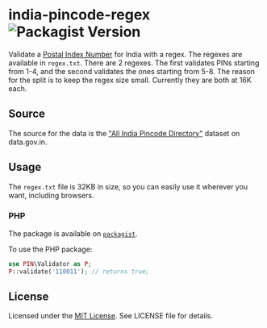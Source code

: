 # india-pincode-regex ![Packagist Version](https://img.shields.io/packagist/v/captn3m0/pincode?style=plastic)

Validate a [Postal Index Number][wiki] for India with a regex. The regexes are available in `regex.txt`. There are 2 regexes. The first validates PINs starting from 1-4, and the second validates the ones starting from 5-8. The reason for the split is to keep the regex size small. Currently they are both at 16K each.

## Source

The source for the data is the ["All India Pincode Directory"](https://data.gov.in/resources/all-india-pincode-directory) dataset on data.gov.in.

## Usage

The `regex.txt` file is 32KB in size, so you can easily use it wherever you want, including browsers.

### PHP

The package is available on [`packagist`](https://packagist.org/packages/captn3m0/pincode).

To use the PHP package:

```php
use PIN\Validator as P;
P::validate('110011'); // returns true;
```

## License

Licensed under the [MIT License](https://nemo.mit-license.org/). See LICENSE file for details.

[wiki]: https://en.wikipedia.org/wiki/Postal_Index_Number